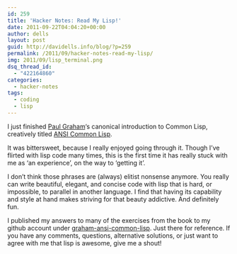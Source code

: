 ```yaml
---
id: 259
title: 'Hacker Notes: Read My Lisp!'
date: 2011-09-22T04:04:20+00:00
author: dells
layout: post
guid: http://davidells.info/blog/?p=259
permalink: /2011/09/hacker-notes-read-my-lisp/
img: 2011/09/lisp_terminal.png
dsq_thread_id:
  - "422164860"
categories:
  - hacker-notes
tags:
  - coding
  - lisp
---
```


I just finished [Paul Graham](http://www.paulgraham.com/)&#8216;s canonical introduction to Common Lisp, creatively titled [ANSI Common Lisp](http://www.amazon.com/ANSI-Common-LISP-Paul-Graham/dp/0133708756/ref=sr_1_1?ie=UTF8&qid=1316661956&sr=8-1). 

It was bittersweet, because I really enjoyed going through it. Though I&#8217;ve flirted with lisp code many times, this is the first time it has really stuck with me as &#8216;an experience&#8217;, on the way to &#8216;getting it&#8217;.

I don&#8217;t think those phrases are (always) elitist nonsense anymore. You really can write beautiful, elegant, and concise code with lisp that is hard, or impossible, to parallel in another language. I find that having its capability and style at hand makes striving for that beauty addictive. And definitely fun.

I published my answers to many of the exercises from the book to my github account under [graham-ansi-common-lisp](https://github.com/davidells/graham-ansi-common-lisp). Just there for reference. If you have any comments, questions, alternative solutions, or just want to agree with me that lisp is awesome, give me a shout!